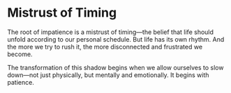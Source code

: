 # Mistrust of Timing


The root of impatience is a mistrust of timing—the belief that life should unfold according to our personal schedule. But life has its own rhythm. And the more we try to rush it, the more disconnected and frustrated we become.

The transformation of this shadow begins when we allow ourselves to slow down—not just physically, but mentally and emotionally. It begins with patience.
